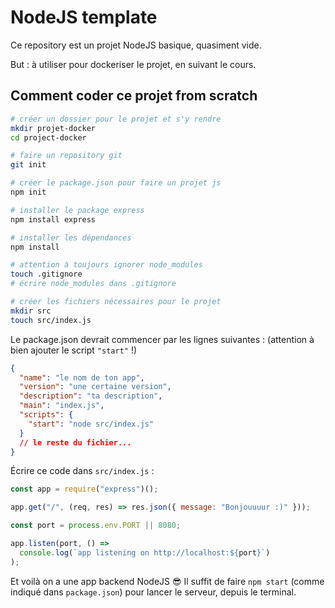 # NodeJS template

Ce repository est un projet NodeJS basique, quasiment vide.

But : à utiliser pour dockeriser le projet, en suivant le cours.

## Comment coder ce projet from scratch

```sh
# créer un dossier pour le projet et s'y rendre
mkdir projet-docker
cd project-docker

# faire un repository git
git init

# créer le package.json pour faire un projet js
npm init

# installer le package express
npm install express

# installer les dépendances
npm install

# attention à toujours ignorer node_modules
touch .gitignore
# écrire node_modules dans .gitignore

# créer les fichiers nécessaires pour le projet
mkdir src
touch src/index.js
```

Le package.json devrait commencer par les lignes suivantes :
(attention à bien ajouter le script `"start"` !)

```json
{
  "name": "le nom de ton app",
  "version": "une certaine version",
  "description": "ta description",
  "main": "index.js",
  "scripts": {
    "start": "node src/index.js"
  }
  // le reste du fichier...
}
```

Écrire ce code dans `src/index.js` :

```js
const app = require("express")();

app.get("/", (req, res) => res.json({ message: "Bonjouuuur :)" }));

const port = process.env.PORT || 8080;

app.listen(port, () =>
  console.log(`app listening on http://localhost:${port}`)
);
```

Et voilà on a une app backend NodeJS 😎
Il suffit de faire `npm start` (comme indiqué dans `package.json`) pour lancer le serveur, depuis le terminal.
